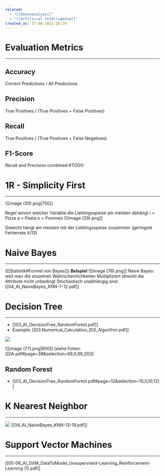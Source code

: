 ```yaml
---
related:
  - "[[Datenanalyse]]"
  - "[[Artificial Intelligence]]"
created_at: 27-08-2023 20:59
---
```


# Evaluation Metrics
---
## Accuracy
Correct Predictions / All Predictions

## Precision
True Positives / (True Positives + False Positives)

## Recall
True Positives / (True Positives + False Negatives)

## F1-Score
Recall and Precision combined
#TODO 

# 1R - Simplicity First
---
![[image (30).png|700]]

Regel wovon welcher Variable die Lieblingsspeise am meisten abhängt
i = Pizza
a = Pasta
o = Pommes
![[image (29).png]]

Gewicht hängt am meisten mit der Lieblingsspeise zusammen (geringste Fehlerrate 4/13)

# Naive Bayes
---
([[Statistik#Formel von Bayes]])
**Beispiel**
![[image (76).png]]
Naive Bayes: weil man die einzelnen Wahrscheinlichkeiten Multipliziert obwohl die Attribute nicht unbedingt Stochastisch unabhängig sind
[[04_AI_NaiveBayes_KNN-7-12.pdf]]

# Decision Tree
---
- [[03_AI_DecisionTree_RandomForest.pdf]]
- Example: [[03.Numerical_Calculation_ID3_Algorithm.pdf]]

![](https://www.youtube.com/embed/_L39rN6gz7Y)

![[image (77).png|800]]
(siehe Folien: [[DA.pdf#page=38&selection=69,0,69,20]])


## Random Forest
- [[03_AI_DecisionTree_RandomForest.pdf#page=12&selection=10,0,10,12]]

# K Nearest Neighbor
---
![](https://www.youtube.com/watch?v=HVXime0nQeI&ab_channel=StatQuestwithJoshStarmer)
[[04_AI_NaiveBayes_KNN-13-19.pdf]]

# Support Vector Machines
---
[[05-06_AI_SVM_DataToModel_Unsupervised-Learning_Reinforcement-Learning (1).pdf]]
